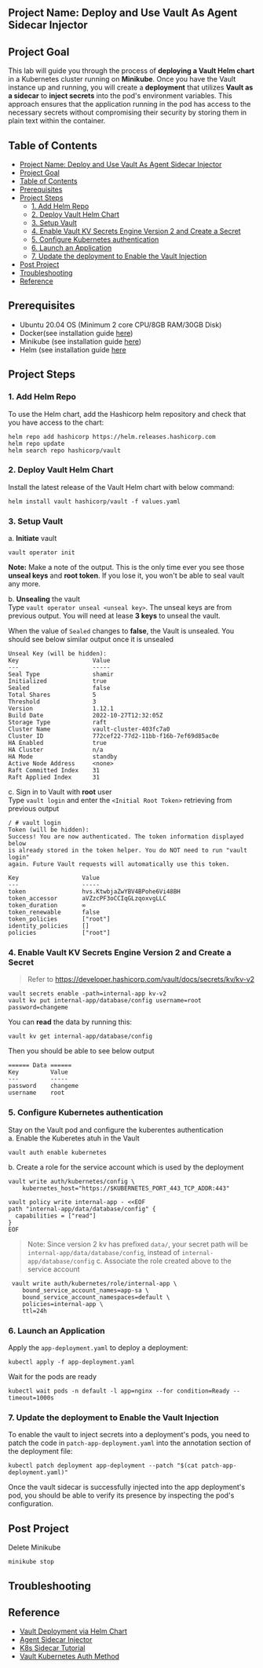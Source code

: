 Project Name: Deploy and Use Vault As Agent Sidecar Injector
---

## Project Goal
This lab will guide you through the process of **deploying a Vault Helm chart** in a Kubernetes cluster running on **Minikube**. Once you have the Vault instance up and running, you will create a **deployment** that utilizes **Vault as a sidecar** to **inject secrets** into the pod's environment variables. This approach ensures that the application running in the pod has access to the necessary secrets without compromising their security by storing them in plain text within the container.

## Table of Contents
- [Project Name: Deploy and Use Vault As Agent Sidecar Injector](#project-name-deploy-and-use-vault-as-agent-sidecar-injector)
- [Project Goal](#project-goal)
- [Table of Contents](#table-of-contents)
- [Prerequisites](#prerequisites)
- [Project Steps](#project-steps)
  - [1. Add Helm Repo](#1-add-helm-repo)
  - [2. Deploy Vault Helm Chart](#2-deploy-vault-helm-chart)
  - [3. Setup Vault](#3-setup-vault)
  - [4. Enable Vault KV Secrets Engine Version 2 and Create a Secret](#4-enable-vault-kv-secrets-engine-version-2-and-create-a-secret)
  - [5. Configure Kubernetes authentication](#5-configure-kubernetes-authentication)
  - [6. Launch an Application](#6-launch-an-application)
  - [7. Update the deployment to Enable the Vault Injection](#7-update-the-deployment-to-enable-the-vault-injection)
- [Post Project](#post-project)
- [Troubleshooting](#troubleshooting)
- [Reference](#reference)

## <a name="prerequisites">Prerequisites</a>
- Ubuntu 20.04 OS (Minimum 2 core CPU/8GB RAM/30GB Disk)
- Docker(see installation guide [here](https://docs.docker.com/get-docker/))
- Minikube (see installation guide [here](https://minikube.sigs.k8s.io/docs/start/))
- Helm (see installation guide [here](https://helm.sh/docs/intro/install/)


## <a name="project_steps">Project Steps</a>

### 1. Add Helm Repo
To use the Helm chart, add the Hashicorp helm repository and check that you have access to the chart:
```
helm repo add hashicorp https://helm.releases.hashicorp.com
helm repo update
helm search repo hashicorp/vault
```
### 2. Deploy Vault Helm Chart
Install the latest release of the Vault Helm chart with below command:
```
helm install vault hashicorp/vault -f values.yaml
```

### 3. Setup Vault
a. **Initiate** vault
```
vault operator init
```
**Note:** Make a note of the output. This is the only time ever you see those **unseal keys** and **root token**. If you lose it, you won't be able to seal vault any more.

b. **Unsealing** the vault </br>
Type `vault operator unseal <unseal key>`. The unseal keys are from previous output. You will need at lease **3 keys** to unseal the vault. </br>

When the value of  `Sealed` changes to **false**, the Vault is unsealed. You should see below similar output once it is unsealed

```
Unseal Key (will be hidden): 
Key                     Value
---                     -----
Seal Type               shamir
Initialized             true
Sealed                  false
Total Shares            5
Threshold               3
Version                 1.12.1
Build Date              2022-10-27T12:32:05Z
Storage Type            raft
Cluster Name            vault-cluster-403fc7a0
Cluster ID              772cef22-77d2-11bb-f16b-7ef69d85ac0e
HA Enabled              true
HA Cluster              n/a
HA Mode                 standby
Active Node Address     <none>
Raft Committed Index    31
Raft Applied Index      31
```
c. Sign in to Vault with **root** user </br>
Type `vault login` and enter the `<Initial Root Token>` retrieving from previous output
```
/ # vault login
Token (will be hidden): 
Success! You are now authenticated. The token information displayed below
is already stored in the token helper. You do NOT need to run "vault login"
again. Future Vault requests will automatically use this token.

Key                  Value
---                  -----
token                hvs.KtwbjaZwYBV4BPohe6Vi48BH
token_accessor       aVZzcPF3oCCIqGLzqoxvgLLC
token_duration       ∞
token_renewable      false
token_policies       ["root"]
identity_policies    []
policies             ["root"]
```
### 4. Enable Vault KV Secrets Engine Version 2 and Create a Secret
> Refer to <https://developer.hashicorp.com/vault/docs/secrets/kv/kv-v2>
```
vault secrets enable -path=internal-app kv-v2
vault kv put internal-app/database/config username=root password=changeme
```
You can **read** the data by running this:
```
vault kv get internal-app/database/config
```
Then you should be able to see below output
```
====== Data ======
Key         Value
---         -----
password    changeme
username    root
```
### 5. Configure Kubernetes authentication
Stay on the Vault pod and configure the kuberentes authentication </br>
a. Enable the Kuberetes atuh in the Vault
```
vault auth enable kubernetes
```
b. Create a role for the service account which is used by the deployment
```
vault write auth/kubernetes/config \
    kubernetes_host="https://$KUBERNETES_PORT_443_TCP_ADDR:443"

vault policy write internal-app - <<EOF
path "internal-app/data/database/config" {
  capabilities = ["read"]
}
EOF
```
> Note: Since version 2 kv has prefixed `data/`, your secret path will be `internal-app/data/database/config`, instead of `internal-app/database/config`
c. Associate the role created above to the service account
```
 vault write auth/kubernetes/role/internal-app \
    bound_service_account_names=app-sa \
    bound_service_account_namespaces=default \
    policies=internal-app \
    ttl=24h
```   
### 6. Launch an Application
Apply the `app-deployment.yaml` to deploy a deployment:
```
kubectl apply -f app-deployment.yaml
```
Wait for the pods are ready
```
kubectl wait pods -n default -l app=nginx --for condition=Ready --timeout=1000s
```

### 7. Update the deployment to Enable the Vault Injection
To enable the vault to inject secrets into a deployment's pods, you need to patch the  code in `patch-app-deployment.yaml` into the annotation section of the deployment file:
```
kubectl patch deployment app-deployment --patch "$(cat patch-app-deployment.yaml)"
```
Once the vault sidecar is successfully injected into the app deployment's pod, you should be able to verify its presence by inspecting the pod's configuration. 

## <a name="post_project">Post Project</a>
Delete Minikube
```
minikube stop
```

## <a name="troubleshooting">Troubleshooting</a>

## <a name="reference">Reference</a>
- [Vault Deployment via Helm Chart](https://developer.hashicorp.com/vault/docs/platform/k8s/helm)
- [Agent Sidecar Injector](https://developer.hashicorp.com/vault/docs/platform/k8s/injector)
- [K8s Sidecar Tutorial](https://developer.hashicorp.com/vault/tutorials/kubernetes/kubernetes-sidecar)
- [Vault Kubernetes Auth Method](https://developer.hashicorp.com/vault/docs/auth/kubernetes)